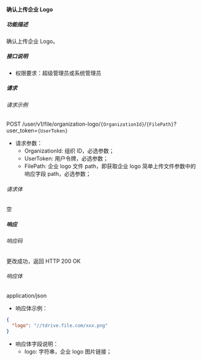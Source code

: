 #### 确认上传企业 Logo

##### 功能描述

确认上传企业 Logo。

##### 接口说明
- 权限要求：超级管理员或系统管理员

##### 请求

###### 请求示例
POST /user/v1/file/organization-logo/`{OrganizationId}`/`{FilePath}`?user_token=`{UserToken}`

- 请求参数：
  - OrganizationId: 组织 ID，必选参数；
  - UserToken: 用户令牌，必选参数；
  - FilePath: 企业 logo 文件 path，即获取企业 logo 简单上传文件参数中的响应字段 path，必选参数；

###### 请求体

空
##### 响应

###### 响应码

更改成功，返回 HTTP 200 OK

###### 响应体
application/json

- 响应体示例：

```json
{
  "logo": "//tdrive.file.com/xxx.png"
}
```

- 响应体字段说明：
  - logo: 字符串，企业 logo 图片链接；
